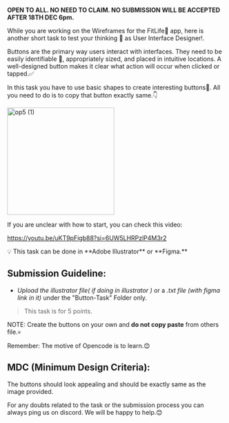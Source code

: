 **OPEN TO ALL. NO NEED TO CLAIM. NO SUBMISSION WILL BE ACCEPTED AFTER 18TH DEC 6pm.**

While you are working on the Wireframes for the FitLife💪 app, here is another short task to test your thinking 🤔 as User Interface Designer!.

Buttons are the primary way users interact with interfaces. They need to be easily identifiable 👀, appropriately sized, and placed in intuitive locations. A well-designed button makes it clear what action will occur when clicked or tapped.✅

In this task you have to use basic shapes to create interesting buttons🔘. All you need to do is to copy that button exactly same.👇

<img width="248" alt="op5 (1)" src="https://github.com/opencodeiiita/FitLife/assets/120507340/5f39e0ed-c696-4218-9804-2abc83c9937b">


If you are unclear with how to start, you can check this video:

https://youtu.be/uKT9pFigb88?si=6UW5LHRPzlP4M3r2

<aside>
💡 This task can be done in **Adobe Illustrator** or **Figma.**

</aside>

## **Submission Guideline:**

- _Upload the illustrator file( if doing in illustrator )_ or a _.txt file (with figma link in it)_ under the "Button-Task" Folder only.

> This task is for 5 points.

NOTE: Create the buttons on your own and **do not copy paste** from others file.💀

Remember: The motive of Opencode is to learn.😊

## **MDC (Minimum Design Criteria):**

The buttons should look appealing and should be exactly same as the image provided.

For any doubts related to the task or the submission process you can always ping us on discord. We will be happy to help.😊
